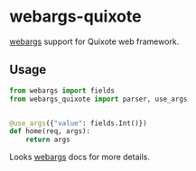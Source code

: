 # webargs-quixote

[webargs](https://webargs.readthedocs.io/en/latest/index.html) support for Quixote web framework.

## Usage

```python
from webargs import fields
from webargs_quixote import parser, use_args


@use_args({"value": fields.Int()})
def home(req, args):
    return args
```

Looks [webargs](https://webargs.readthedocs.io/en/latest/index.html) docs for more details.
